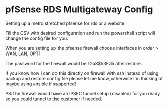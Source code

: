 # pfSense RDS Multigateway Config
Setting up a metro stretched pfsense for rds or a website

Fill the CSV with desired configuration and run the powershell script will change the config file for you.

When you are setting up the pfsense firewall choose interfaces in order > WAN, LAN, OPT1

The password for the firewall would be 1GaS$h3Ez5 after restore.

If you know how I can do this directly on firewall with ssh instead of using backup and restore config file please let me know, otherwise I'm thinking of maybe using ansible if supported!

PS:The firewall would have an IPSEC tunnel setup (disabled) for you ready so you could tunnel to the customer if needed.
